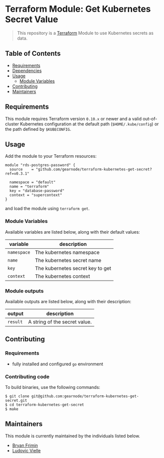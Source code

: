 # Terraform Module: Get Kubernetes Secret Value

> This repository is a [Terraform](https://terraform.io/) Module to use Kubernetes secrets as data.

## Table of Contents

- [Requirements](#requirements)
- [Dependencies](#dependencies)
- [Usage](#usage)
  - [Module Variables](#module-variables)
- [Contributing](#contributing)
- [Maintainers](#maintainers)

## Requirements

This module requires Terraform version `0.10.x` or newer and a valid out-of-cluster Kubernetes configuration at the default path (`$HOME/.kube/config`) or the path defined by `$KUBECONFIG`.

## Usage

Add the module to your Terraform resources:

```hcl
module "rds-postgres-password" {
  source    = "github.com/gearnode/terraform-kubernetes-get-secret?ref=v0.3.1"

  namespace = "default"
  name = "terraform"
  key = "database-password"
  context = "supercontext"
}
```

and load the module using `terraform get`.

### Module Variables

Available variables are listed below, along with their default values:

| variable    | description                      |
|-------------|----------------------------------|
| `namespace` | The kubernetes namespace         |
| `name`      | The kubernetes secret name       |
| `key`       | The kubernetes secret key to get |
| `context`   | The kubernetes context           |

### Module outputs

Available outputs are listed below, along with their description:

| output    | description                   |
|-----------|-------------------------------|
| `result`  | A string of the secret value. |

## Contributing

### Requirements

- fully installed and configured `go` environment

### Contributing code

To build binaries, use the following commands:

```
$ git clone git@github.com:gearnode/terraform-kubernetes-get-secret.git
$ cd terraform-kubernetes-get-secret
$ make
```

## Maintainers

This module is currently maintained by the individuals listed below.

- [Bryan Frimin](https://github.com/gearnode)
- [Ludovic Vielle](https://github.com/lukkor)
